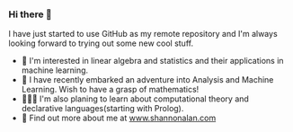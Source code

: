 ### Hi there 👋

I have just started to use GitHub as my remote repository and I'm always looking forward to trying out some new cool stuff.

- 🧐 I'm interested in linear algebra and statistics and their applications in machine learning.
- 🌱 I have recently embarked an adventure into Analysis and Machine Learning. Wish to have a grasp of mathematics!
- 🧑🏻‍💻 I'm also planing to learn about computational theory and declarative languages(starting with Prolog).
- 🦄 Find out more about me at www.shannonalan.com
